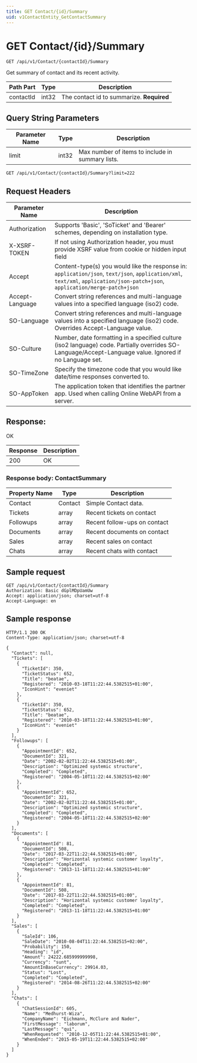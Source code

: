 ```yaml
---
title: GET Contact/{id}/Summary
uid: v1ContactEntity_GetContactSummary
---
```


# GET Contact/{id}/Summary

```http
GET /api/v1/Contact/{contactId}/Summary
```

Get summary of contact and its recent activity.






| Path Part | Type | Description |
|-----------|------|-------------|
| contactId | int32 | The contact id to summarize. **Required** |


## Query String Parameters

| Parameter Name | Type |  Description |
|----------------|------|--------------|
| limit | int32 |  Max number of items to include in summary lists. |

```http
GET /api/v1/Contact/{contactId}/Summary?limit=222
```


## Request Headers

| Parameter Name | Description |
|----------------|-------------|
| Authorization  | Supports 'Basic', 'SoTicket' and 'Bearer' schemes, depending on installation type. |
| X-XSRF-TOKEN   | If not using Authorization header, you must provide XSRF value from cookie or hidden input field |
| Accept         | Content-type(s) you would like the response in: `application/json`, `text/json`, `application/xml`, `text/xml`, `application/json-patch+json`, `application/merge-patch+json` |
| Accept-Language | Convert string references and multi-language values into a specified language (iso2) code. |
| SO-Language | Convert string references and multi-language values into a specified language (iso2) code. Overrides Accept-Language value. |
| SO-Culture | Number, date formatting in a specified culture (iso2 language) code. Partially overrides SO-Language/Accept-Language value. Ignored if no Language set. |
| SO-TimeZone | Specify the timezone code that you would like date/time responses converted to. |
| SO-AppToken | The application token that identifies the partner app. Used when calling Online WebAPI from a server. |


## Response:

OK

| Response | Description |
|----------------|-------------|
| 200 | OK |

### Response body: ContactSummary

| Property Name | Type |  Description |
|----------------|------|--------------|
| Contact | Contact | Simple Contact data. |
| Tickets | array | Recent tickets on contact |
| Followups | array | Recent follow-ups on contact |
| Documents | array | Recent documents on contact |
| Sales | array | Recent sales on contact |
| Chats | array | Recent chats with contact |

## Sample request

```http!
GET /api/v1/Contact/{contactId}/Summary
Authorization: Basic dGplMDpUamUw
Accept: application/json; charset=utf-8
Accept-Language: en
```

## Sample response

```http_
HTTP/1.1 200 OK
Content-Type: application/json; charset=utf-8

{
  "Contact": null,
  "Tickets": [
    {
      "TicketId": 350,
      "TicketStatus": 652,
      "Title": "beatae",
      "Registered": "2010-03-18T11:22:44.5382515+01:00",
      "IconHint": "eveniet"
    },
    {
      "TicketId": 350,
      "TicketStatus": 652,
      "Title": "beatae",
      "Registered": "2010-03-18T11:22:44.5382515+01:00",
      "IconHint": "eveniet"
    }
  ],
  "Followups": [
    {
      "AppointmentId": 652,
      "DocumentId": 321,
      "Date": "2002-02-02T11:22:44.5382515+01:00",
      "Description": "Optimized systemic structure",
      "Completed": "Completed",
      "Registered": "2004-05-10T11:22:44.5382515+02:00"
    },
    {
      "AppointmentId": 652,
      "DocumentId": 321,
      "Date": "2002-02-02T11:22:44.5382515+01:00",
      "Description": "Optimized systemic structure",
      "Completed": "Completed",
      "Registered": "2004-05-10T11:22:44.5382515+02:00"
    }
  ],
  "Documents": [
    {
      "AppointmentId": 81,
      "DocumentId": 508,
      "Date": "2017-03-22T11:22:44.5382515+01:00",
      "Description": "Horizontal systemic customer loyalty",
      "Completed": "Completed",
      "Registered": "2013-11-18T11:22:44.5382515+01:00"
    },
    {
      "AppointmentId": 81,
      "DocumentId": 508,
      "Date": "2017-03-22T11:22:44.5382515+01:00",
      "Description": "Horizontal systemic customer loyalty",
      "Completed": "Completed",
      "Registered": "2013-11-18T11:22:44.5382515+01:00"
    }
  ],
  "Sales": [
    {
      "SaleId": 106,
      "SaleDate": "2010-08-04T11:22:44.5382515+02:00",
      "Probability": 150,
      "Heading": "id",
      "Amount": 24222.685999999998,
      "Currency": "sunt",
      "AmountInBaseCurrency": 29914.03,
      "Status": "Lost",
      "Completed": "Completed",
      "Registered": "2014-08-26T11:22:44.5382515+02:00"
    }
  ],
  "Chats": [
    {
      "ChatSessionId": 605,
      "Name": "Medhurst-Wiza",
      "CompanyName": "Eichmann, McClure and Nader",
      "FirstMessage": "laborum",
      "LastMessage": "qui",
      "WhenRequested": "2010-12-05T11:22:44.5382515+01:00",
      "WhenEnded": "2015-05-19T11:22:44.5382515+02:00"
    }
  ]
}
```